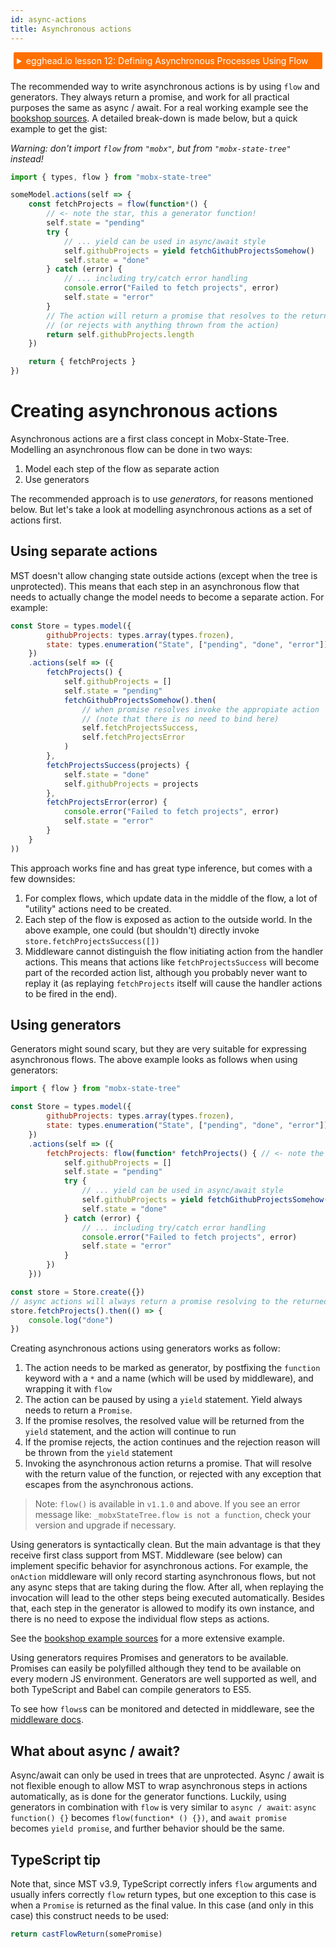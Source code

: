 ```yaml
---
id: async-actions
title: Asynchronous actions
---
```


<div id="codefund"></div>

<details>
    <summary style="color: white; background:#ff7000;padding:5px;margin:5px;border-radius:2px">egghead.io lesson 12: Defining Asynchronous Processes Using Flow</summary>
    <br>
    <div style="padding:5px;">
        <iframe style="border: none;" width=760 height=427  src="https://egghead.io/lessons/react-defining-asynchronous-processes-using-flow/embed" ></iframe>
    </div>
    <a style="font-style:italic;padding:5px;margin:5px;"  href="https://egghead.io/lessons/react-defining-asynchronous-processes-using-flow">Hosted on egghead.io</a>
</details>

The recommended way to write asynchronous actions is by using `flow` and generators. They always return a promise, and work for all practical purposes the same as async / await. For a real working example see the [bookshop sources](https://github.com/mobxjs/mobx-state-tree/blob/adba1943af263898678fe148a80d3d2b9f8dbe63/examples/bookshop/src/stores/BookStore.js#L25). A detailed break-down is made below, but a quick example to get the gist:

_Warning: don't import `flow` from `"mobx"`, but from `"mobx-state-tree"` instead!_

```javascript
import { types, flow } from "mobx-state-tree"

someModel.actions(self => {
    const fetchProjects = flow(function*() {
        // <- note the star, this a generator function!
        self.state = "pending"
        try {
            // ... yield can be used in async/await style
            self.githubProjects = yield fetchGithubProjectsSomehow()
            self.state = "done"
        } catch (error) {
            // ... including try/catch error handling
            console.error("Failed to fetch projects", error)
            self.state = "error"
        }
        // The action will return a promise that resolves to the returned value
        // (or rejects with anything thrown from the action)
        return self.githubProjects.length
    })

    return { fetchProjects }
})
```

# Creating asynchronous actions

Asynchronous actions are a first class concept in Mobx-State-Tree. Modelling an asynchronous flow can be done in two ways:

1. Model each step of the flow as separate action
2. Use generators

The recommended approach is to use _generators_, for reasons mentioned below.
But let's take a look at modelling asynchronous actions as a set of actions first.

## Using separate actions

MST doesn't allow changing state outside actions (except when the tree is unprotected).
This means that each step in an asynchronous flow that needs to actually change the model needs to become a separate action.
For example:

```javascript
const Store = types.model({
        githubProjects: types.array(types.frozen),
        state: types.enumeration("State", ["pending", "done", "error"])
    })
    .actions(self => ({
        fetchProjects() {
            self.githubProjects = []
            self.state = "pending"
            fetchGithubProjectsSomehow().then(
                // when promise resolves invoke the appropiate action
                // (note that there is no need to bind here)
                self.fetchProjectsSuccess,
                self.fetchProjectsError
            )
        },
        fetchProjectsSuccess(projects) {
            self.state = "done"
            self.githubProjects = projects
        },
        fetchProjectsError(error) {
            console.error("Failed to fetch projects", error)
            self.state = "error"
        }
    }
))
```

This approach works fine and has great type inference, but comes with a few downsides:

1. For complex flows, which update data in the middle of the flow, a lot of "utility" actions need to be created.
2. Each step of the flow is exposed as action to the outside world. In the above example, one could (but shouldn't) directly invoke `store.fetchProjectsSuccess([])`
3. Middleware cannot distinguish the flow initiating action from the handler actions. This means that actions like `fetchProjectsSuccess` will become part of the recorded action list, although you probably never want to replay it (as replaying `fetchProjects` itself will cause the handler actions to be fired in the end).

## Using generators

Generators might sound scary, but they are very suitable for expressing asynchronous flows. The above example looks as follows when using generators:

```javascript
import { flow } from "mobx-state-tree"

const Store = types.model({
        githubProjects: types.array(types.frozen),
        state: types.enumeration("State", ["pending", "done", "error"])
    })
    .actions(self => ({
        fetchProjects: flow(function* fetchProjects() { // <- note the star, this a generator function!
            self.githubProjects = []
            self.state = "pending"
            try {
                // ... yield can be used in async/await style
                self.githubProjects = yield fetchGithubProjectsSomehow()
                self.state = "done"
            } catch (error) {
                // ... including try/catch error handling
                console.error("Failed to fetch projects", error)
                self.state = "error"
            }
        })
    }))

const store = Store.create({})
// async actions will always return a promise resolving to the returned value
store.fetchProjects().then(() => {
    console.log("done")
})
```

Creating asynchronous actions using generators works as follow:

1. The action needs to be marked as generator, by postfixing the `function` keyword with a `*` and a name (which will be used by middleware), and wrapping it with `flow`
2. The action can be paused by using a `yield` statement. Yield always needs to return a `Promise`.
3. If the promise resolves, the resolved value will be returned from the `yield` statement, and the action will continue to run
4. If the promise rejects, the action continues and the rejection reason will be thrown from the `yield` statement
5. Invoking the asynchronous action returns a promise. That will resolve with the return value of the function, or rejected with any exception that escapes from the asynchronous actions.

> Note: `flow()` is available in `v1.1.0` and above. If you see an error message like: `_mobxStateTree.flow is not a function`, check your version and upgrade if necessary.

Using generators is syntactically clean.
But the main advantage is that they receive first class support from MST.
Middleware (see below) can implement specific behavior for asynchronous actions.
For example, the `onAction` middleware will only record starting asynchronous flows, but not any async steps that are taking during the flow.
After all, when replaying the invocation will lead to the other steps being executed automatically.
Besides that, each step in the generator is allowed to modify its own instance, and there is no need to expose the individual flow steps as actions.

See the [bookshop example sources](https://github.com/mobxjs/mobx-state-tree/blob/5a4bd43ac874cddbf91b40eeef20043198477084/packages/mst-example-bookshop/src/stores/BookStore.js#L25) for a more extensive example.

Using generators requires Promises and generators to be available. Promises can easily be polyfilled although they tend to be available on every modern JS environment. Generators are well supported as well, and both TypeScript and Babel can compile generators to ES5.

To see how `flows`s can be monitored and detected in middleware, see the [middleware docs](middleware.md).

## What about async / await?

Async/await can only be used in trees that are unprotected. Async / await is not flexible enough to allow MST to wrap asynchronous steps in actions automatically, as is done for the generator functions.
Luckily, using generators in combination with `flow` is very similar to `async / await`: `async function() {}` becomes `flow(function* () {})`, and `await promise` becomes `yield promise`, and further behavior should be the same.

## TypeScript tip

Note that, since MST v3.9, TypeScript correctly infers `flow` arguments and usually infers correctly `flow` return types,
but one exception to this case is when a `Promise` is returned as the final value. In this case (and only in this case) this construct needs to be used:

```ts
return castFlowReturn(somePromise)
```
